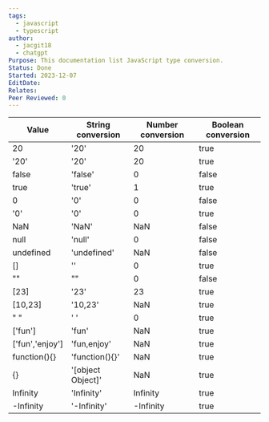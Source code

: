 ```yaml
---
tags:
  - javascript
  - typescript
author:
  - jacgit18
  - chatgpt
Purpose: This documentation list JavaScript type conversion.
Status: Done
Started: 2023-12-07
EditDate: 
Relates: 
Peer Reviewed: 0
---
```

| Value           | String conversion | Number conversion | Boolean conversion |
| --------------- | ----------------- | ----------------- | ------------------ |
| 20              | '20'              | 20                | true               |
| '20'            | '20'              | 20                | true               |
| false           | 'false'           | 0                 | false              |
| true            | 'true'            | 1                 | true               |
| 0               | '0'               | 0                 | false              |
| '0'             | '0'               | 0                 | true               |
| NaN             | 'NaN'             | NaN               | false              |
| null            | 'null'            | 0                 | false              |
| undefined       | 'undefined'       | NaN               | false              |
| []              | ''                | 0                 | true               |
| ""              | ""                | 0                 | false              |
| [23]            | '23'              | 23                | true               |
| [10,23]         | '10,23'           | NaN               | true               |
| " "             | ' '               | 0                 | true               |
| ['fun']         | 'fun'             | NaN               | true               |
| ['fun','enjoy'] | 'fun,enjoy'       | NaN               | true               |
| function(){}    | 'function(){}'    | NaN               | true               |
| {}              | '[object Object]' | NaN               | true               |
| Infinity        | 'Infinity'        | Infinity          | true               |
| -Infinity       | '-Infinity'       | -Infinity         | true               |